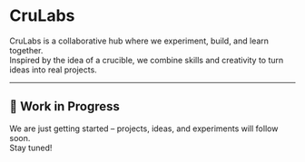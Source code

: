 # CruLabs

CruLabs is a collaborative hub where we experiment, build, and learn together.  
Inspired by the idea of a crucible, we combine skills and creativity to turn ideas into real projects.

---

## 🚧 Work in Progress
We are just getting started – projects, ideas, and experiments will follow soon.  
Stay tuned!
